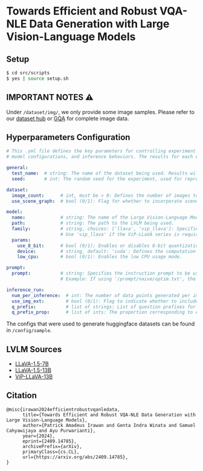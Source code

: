 # Towards Efficient and Robust VQA-NLE Data Generation with Large Vision-Language Models

## Setup
```bash
$ cd src/scripts
$ yes | source setup.sh
```

## IMPORTANT NOTES :warning:

Under `/dataset/img/`, we only provide some image samples. Please refer to our [dataset hub](https://huggingface.co/datasets/patrickamadeus/vqa-nle-llava) or [GQA](https://cs.stanford.edu/people/dorarad/gqa/download.html) for complete image data.


## Hyperparameters Configuration

```yaml
# This .yml file defines the key parameters for controlling experiment setups, including dataset details,
# model configurations, and inference behaviors. The results for each experiment will be saved under /result/{test_name}.

general:
  test_name:  # string: The name of the dataset being used. Results will be stored in the /result/{test_name} directory.
  seed:       # int: The random seed for the experiment, used for reproducibility.

dataset:
  image_count:      # int, must be > 0: Defines the number of images to generate during the experiment.
  use_scene_graph:  # bool (0/1): Flag for whether to incorporate scene graph annotations.

model:
  name:             # string: The name of the Large Vision-Language Model (LVLM), following Huggingface tag format.
  path:             # string: The path to the LVLM being used.
  family:           # string, choices: ['llava', 'vip_llava']: Specifies the LVLM family. Default is 'llava'.
                    # Use 'vip_llava' if the ViP-LLaVA series is required.
  params:
    use_8_bit:      # bool (0/1): Enables or disables 8-bit quantization to reduce memory usage.
    device:         # string, default: 'cuda': Defines the computation device, such as 'cuda' or 'cpu'.
    low_cpu:        # bool (0/1): Enables the low CPU usage mode.

prompt:
  prompt:           # string: Specifies the instruction prompt to be used, formatted as '<dirname>-<filename>'.
                    # Example: If using '/prompt/naive/optim.txt', the value should be 'naive-optim'.

inference_run:
  num_per_inference:  # int: The number of data points generated per image.
  use_img_ext:        # bool (0/1): Flag to indicate whether to include image extensions in img_id during data processing.
  q_prefix:           # list of strings: List of question prefixes for question generation.
  q_prefix_prop:      # list of ints: The proportion corresponding to each question prefix in q_prefix.
```

The configs that were used to generate huggingface datasets can be found in `/config/sample`.

## LVLM Sources

- [LLaVA-1.5-7B](https://huggingface.co/llava-hf/llava-1.5-7b-hf)
- [LLaVA-1.5-13B](https://huggingface.co/llava-hf/llava-1.5-13b-hf)
- [ViP-LLaVA-13B](https://huggingface.co/llava-hf/vip-llava-13b-hf)

## Citation
```
@misc{irawan2024efficientrobustvqanledata,
      title={Towards Efficient and Robust VQA-NLE Data Generation with Large Vision-Language Models}, 
      author={Patrick Amadeus Irawan and Genta Indra Winata and Samuel Cahyawijaya and Ayu Purwarianti},
      year={2024},
      eprint={2409.14785},
      archivePrefix={arXiv},
      primaryClass={cs.CL},
      url={https://arxiv.org/abs/2409.14785}, 
}
```
